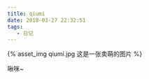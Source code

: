 ```yaml
---
title: qiumi
date: 2018-03-27 22:32:51
tags:
   - 日记
---
```


{% asset_img qiumi.jpg 这是一张卖萌的图片 %}

啾咪~



<!--more-->
